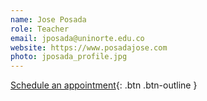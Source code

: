 ```yaml
---
name: Jose Posada
role: Teacher
email: jposada@uninorte.edu.co
website: https://www.posadajose.com
photo: jposada_profile.jpg
---
```


[Schedule an appointment](https://tinyurl.com/schedulejose){: .btn .btn-outline }
